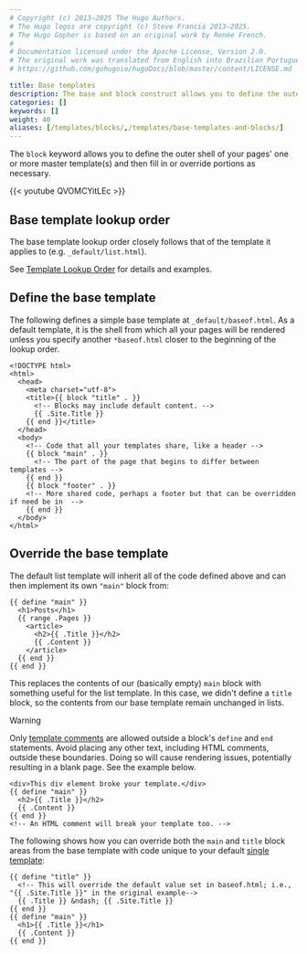 ```yaml
---
# Copyright (c) 2013–2025 The Hugo Authors.
# The Hugo logos are copyright (c) Steve Francia 2013–2025.
# The Hugo Gopher is based on an original work by Renée French.
#
# Documentation licensed under the Apache License, Version 2.0.
# The original work was translated from English into Brazilian Portuguese.
# https://github.com/gohugoio/hugoDocs/blob/master/content/LICENSE.md

title: Base templates
description: The base and block construct allows you to define the outer shell of your master templates (i.e., the chrome of the page).
categories: []
keywords: []
weight: 40
aliases: [/templates/blocks/,/templates/base-templates-and-blocks/]
---
```


The `block` keyword allows you to define the outer shell of your pages' one or more master template(s) and then fill in or override portions as necessary.

{{< youtube QVOMCYitLEc >}}

## Base template lookup order

The base template lookup order closely follows that of the template it applies to (e.g. `_default/list.html`).

See [Template Lookup Order](/templates/lookup-order/) for details and examples.

## Define the base template

The following defines a simple base template at `_default/baseof.html`. As a default template, it is the shell from which all your pages will be rendered unless you specify another `*baseof.html` closer to the beginning of the lookup order.

```go-html-template {file="layouts/_default/baseof.html"}
<!DOCTYPE html>
<html>
  <head>
    <meta charset="utf-8">
    <title>{{ block "title" . }}
      <!-- Blocks may include default content. -->
      {{ .Site.Title }}
    {{ end }}</title>
  </head>
  <body>
    <!-- Code that all your templates share, like a header -->
    {{ block "main" . }}
      <!-- The part of the page that begins to differ between templates -->
    {{ end }}
    {{ block "footer" . }}
    <!-- More shared code, perhaps a footer but that can be overridden if need be in  -->
    {{ end }}
  </body>
</html>
```

## Override the base template

The default list template will inherit all of the code defined above and can then implement its own `"main"` block from:

```go-html-template {file="layouts/_default/list.html"}
{{ define "main" }}
  <h1>Posts</h1>
  {{ range .Pages }}
    <article>
      <h2>{{ .Title }}</h2>
      {{ .Content }}
    </article>
  {{ end }}
{{ end }}
```

This replaces the contents of our (basically empty) `main` block with something useful for the list template. In this case, we didn't define a `title` block, so the contents from our base template remain unchanged in lists.

> [!warning]
> Only [template comments] are allowed outside a block's `define` and `end` statements. Avoid placing any other text, including HTML comments, outside these boundaries. Doing so will cause rendering issues, potentially resulting in a blank page. See the example below.

```go-html-template {file="layouts/_default/do-not-do-this.html"}
<div>This div element broke your template.</div>
{{ define "main" }}
  <h2>{{ .Title }}</h2>
  {{ .Content }}
{{ end }}
<!-- An HTML comment will break your template too. -->
```

The following shows how you can override both the `main` and `title` block areas from the base template with code unique to your default [single template]:

```go-html-template {file="layouts/_default/single.html"}
{{ define "title" }}
  <!-- This will override the default value set in baseof.html; i.e., "{{ .Site.Title }}" in the original example-->
  {{ .Title }} &ndash; {{ .Site.Title }}
{{ end }}
{{ define "main" }}
  <h1>{{ .Title }}</h1>
  {{ .Content }}
{{ end }}
```

[single template]: /templates/types/#single
[template comments]: /templates/introduction/#comments
